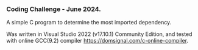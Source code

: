 ### Coding Challenge - June 2024.

A simple C program to determine the most imported dependency.

Was written in Visual Studio 2022 (v17.10.1) Community Edition, and tested with online GCC(9.2) compiler https://domsignal.com/c-online-compiler.

